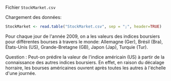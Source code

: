 Fichier `StockMarket.csv`

Chargement des données:
```R
StockMarket <- read.table("StockMarket.csv", sep = ";", header=TRUE)
```

Pour chaque jour de l'année 2009, on a les valeurs des indices boursiers pour différentes bourses à travers le monde: Allemagne (Ger), Brésil (Bra), États-Unis (US), Grande-Bretagne (GB), Japon (Jap), Turquie (Tur).

Question : Peut-on prédire la valeur de l'indice américain (US) à partir de la connaissance des autres indices boursiers. En effet, en raison du décalage horraire, les bourses américaines ouvrent après toutes les autres à l'échelle d'une journée.
